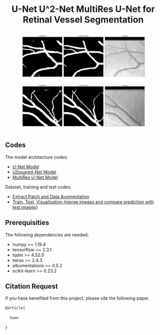 <h1 align="center">  U-Net U^2-Net MultiRes U-Net for Retinal Vessel Segmentation  </h1>

<p align="center">
  <img width="400"  src="results/stare_u2_100 copy 2.png">
</p>

## Codes

The model architecture codes:

* [U-Net Model](https://github.com/knrl/UNet-USquarredNet-MultiResUNet-for-Retinal-Vessel-Segmentation/blob/main/models/unet.py)
* [USquared-Net Model](https://github.com/knrl/UNet-USquarredNet-MultiResUNet-for-Vessel-Segmentation/blob/main/models/usquarednet.py)
* [MultiRes U-Net Model](https://github.com/knrl/UNet-USquarredNet-MultiResUNet-for-Vessel-Segmentation/blob/main/models/resunet.py)

Dataset, training and test codes:

* [Extract Patch and Data Augmentation](https://github.com/knrl/UNet-USquarredNet-MultiResUNet-for-Retinal-Vessel-Segmentation/blob/main/preparation_dataset.py)
* [Train, Test, Visualization (merge images and compare prediction with test images)](https://github.com/knrl/UNet-USquarredNet-MultiResUNet-for-Retinal-Vessel-Segmentation/blob/main/train_test_visualize.py)

## Prerequisities

The following dependencies are needed:
- numpy >= 1.19.4
- tensorflow >= 2.3.1
- tqdm >= 4.52.0
- keras >= 2.4.3
- albumentations >= 0.5.2
- scikit-learn >= 0.23.2


## Citation Request

If you have benefited from this project, please cite the following paper.

```
@article{

  Soon

}

```
